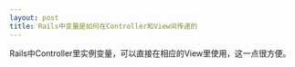 ```yaml
---
layout: post
title: Rails中变量是如何在Controller和View间传递的
---
```


Rails中Controller里实例变量，可以直接在相应的View里使用，这一点很方便。
